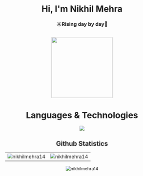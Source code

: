 <div align="center">
      <h1>Hi, I'm Nikhil Mehra</h1>
      <h3>☀️Rising day by day🚀</h3>
</div>

<div align="center">
      <br />
      <img
        src="https://img.freepik.com/free-vector/hacker-operating-laptop-cartoon-icon-illustration-technology-icon-concept-isolated-flat-cartoon-style_138676-2387.jpg?w=740&t=st=1703852193~exp=1703852793~hmac=77ea132648ba4972bcbe553709e390cd5699eb3b629d76100fdeb514188b172b"
        width="200"
        height="200"
      />
      <br />
    </div>

  <h1 align="center">Languages & Technologies</h1>
    <div align="center">
      <img
        src="https://skillicons.dev/icons?i=c,cpp,java,python,javascript,html,css,react,tailwind,nodejs,express,php,git,github,linux,mongo,mysql,docker,bootstrap,laravel"
      />
    </div>

  <h2 align="center">Github Statistics</h2>
    <table align="center">
      <td>
        <img
          src="https://github-readme-stats.vercel.app/api?username=nikhilmehra14&show_icons=true&locale=en"
          alt="nikhilmehra14"
        />
      </td>
      <td>
        <img
          src="https://github-readme-stats.vercel.app/api/top-langs?username=nikhilmehra14&show_icons=true&locale=en&layout=compact"
          alt="nikhilmehra14"
        />
      </td>
    </table>

  <p align="center">
      <img
        align="center"
        src="https://github-readme-streak-stats.herokuapp.com/?user=nikhilmehra14&"
        alt="nikhilmehra14"
      />
    </p>
